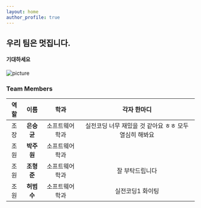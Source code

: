 ```yaml
---
layout: home
author_profile: true
---
```



## 우리 팀은 멋집니다.
####  기대하세요

![picture](https://github.com/unlimit13/dmstmdrbs.github.io/tree/main/image/캡처.png)

### Team Members

| 역할 | 이름 | 학과 |  각자 한마디 |
| :---:|:---: | :---: | :---:  |
| 조장 |**은승균** | 소프트웨어학과 | 실전코딩 너무 재밌을 것 같아요 ㅎㅎ 모두 열심히 해봐요  |
| 조원 |**박주원** | 소프트웨어학과 |  |
| 조원 |**조형준** | 소프트웨어학과 | 잘 부탁드립니다 |
| 조원 |**허범수** | 소프트웨어학과 | 실전코딩1 화이팅 |



